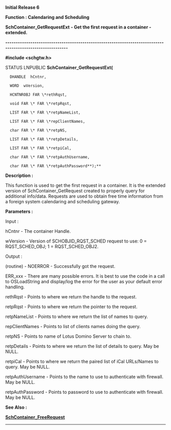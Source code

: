 




<!--
 /\* Font Definitions \*/
 @font-face
 {font-family:Helv;
 panose-1:2 11 6 4 2 2 2 3 2 4;}
@font-face
 {font-family:"Cambria Math";
 panose-1:2 4 5 3 5 4 6 3 2 4;}
 /\* Style Definitions \*/
 p.MsoNormal, li.MsoNormal, div.MsoNormal
 {margin-top:0cm;
 margin-right:0cm;
 margin-bottom:8.0pt;
 margin-left:0cm;
 line-height:107%;
 font-size:11.0pt;
 font-family:"Calibri",sans-serif;}
.MsoChpDefault
 {font-size:11.0pt;}
.MsoPapDefault
 {margin-bottom:8.0pt;
 line-height:107%;}
 /\* Page Definitions \*/
 @page WordSection1
 {size:612.0pt 792.0pt;
 margin:72.0pt 72.0pt 72.0pt 72.0pt;}
div.WordSection1
 {page:WordSection1;}
-->




**Initial Release 6**



**Function : Calendaring and
Scheduling**



**SchContainer\_GetRequestExt** **- Get the
first request in a container - extended.**


**----------------------------------------------------------------------------------------------------------**



**#include <schgtw.h>**



STATUS
LNPUBLIC **SchContainer\_GetRequestExt(**  

      DHANDLE  hCntnr,  

      WORD  wVersion,  

      HCNTNROBJ FAR \*rethRqst,  

      void FAR \* FAR \*retpRqst,  

      LIST FAR \* FAR \*retpNameList,  

      LIST FAR \* FAR \*repClientNames,  

      char FAR \* FAR \*retpNS,  

      LIST FAR \* FAR \*retpDetails,  

      LIST FAR \* FAR \*retpiCal,  

      char FAR \* FAR \*retpAuthUsername,  

      char FAR \* FAR \*retpAuthPassword**);**



**Description :**



This
function is used to get the first request in a container.  It is the extended
version of SchContainer\_GetRequest created to properly query for additional
info/data.  Requests are used to obtain free time information from a foreign
system calendaring and scheduling gateway.


 


**Parameters :**



Input :  

hCntnr  -  The container Handle.  

  

wVersion  -  Version of SCHOBJID\_RQST\_SCHED request to use: 0 = RQST\_SCHED\_OBJ;
1 = RQST\_SCHED\_OBJ2.  

  




Output :  

(routine)  -  NOERROR - Successfully got the request.  

ERR\_xxx - There are many possible errors. It is best to use the code in a call
to OSLoadString and display/log the error for the user as your default error
handling.  

  

  

rethRqst  -  Points to where we return the handle to the request.  

  

retpRqst  -  Points to where we return the pointer to the request.  

  

retpNameList  -  Points to where we return the list of names to query.  

  

repClientNames  -  Points to list of clients names doing the query.  

  

retpNS  -  Points to name of Lotus Domino Server to chain to.  

  

retpDetails  -  Points to where we return the list of details to query.  May be
NULL.  

  

retpiCal  -  Points to where we return the paired list of iCal URLs/Names to
query.  May be NULL.  

  

retpAuthUsername  -  Points to the name to use to authenticate with firewall. 
May be NULL.  

  

retpAuthPassword  -  Points to password to use to authenticate with firewall. 
May be NULL.  

  




 **See Also :**


**[SchContainer\_FreeRequest](notes:///852584E300582C9D/61FD4E9848264AD28525620B006BA8BD/F8E36ABDBF2014E4482573FB00323576)**



----------------------------------------------------------------------------------------------------------


 





